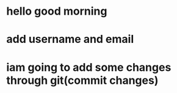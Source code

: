 # hello good morning
# add username and email

# iam going to add some changes through git(commit changes)
